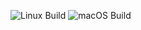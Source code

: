 ![Linux Build](https://github.com/gsgall/prism/workflows/linux-build/badge.svg)
![macOS Build](https://github.com/gsgall/prism/workflows/macos-build/badge.svg)

